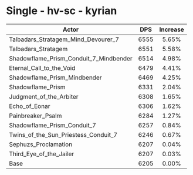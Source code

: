 # Single - hv-sc - kyrian
| Actor | DPS | Increase |
|---|:---:|:---:|
|Talbadars_Stratagem_Mind_Devourer_7|6555|5.65%|
|Talbadars_Stratagem|6551|5.58%|
|Shadowflame_Prism_Conduit_7_Mindbender|6514|4.98%|
|Eternal_Call_to_the_Void|6479|4.41%|
|Shadowflame_Prism_Mindbender|6469|4.25%|
|Shadowflame_Prism|6331|2.04%|
|Judgment_of_the_Arbiter|6308|1.65%|
|Echo_of_Eonar|6306|1.62%|
|Painbreaker_Psalm|6284|1.27%|
|Shadowflame_Prism_Conduit_7|6257|0.84%|
|Twins_of_the_Sun_Priestess_Conduit_7|6246|0.67%|
|Sephuzs_Proclamation|6207|0.04%|
|Third_Eye_of_the_Jailer|6207|0.03%|
|Base|6205|0.00%|
